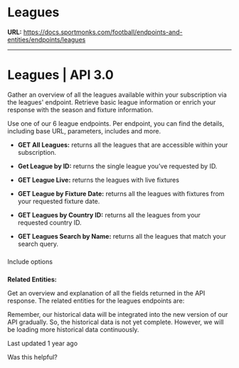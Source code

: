 # Leagues

**URL:** https://docs.sportmonks.com/football/endpoints-and-entities/endpoints/leagues

---

# Leagues | API 3.0

Gather an overview of all the leagues available within your subscription via the leagues' endpoint. Retrieve basic league information or enrich your response with the season and fixture information.

Use one of our 6 league endpoints. Per endpoint, you can find the details, including base URL, parameters, includes and more.

*   **GET All Leagues:** returns all the leagues that are accessible within your subscription.
    
*   **Get League by ID:** returns the single league you’ve requested by ID.
    
*   **GET League Live:** returns the leagues with live fixtures
    
*   **GET League by Fixture Date:** returns all the leagues with fixtures from your requested fixture date.
    
*   **GET Leagues by Country ID:** returns all the leagues from your requested country ID.
    
*   **GET Leagues Search by Name:** returns all the leagues that match your search query.
    

### 

Include options

### 

**Related Entities:**

Get an overview and explanation of all the fields returned in the API response. The related entities for the leagues endpoints are:

Remember, our historical data will be integrated into the new version of our API gradually. So, the historical data is not yet complete. However, we will be loading more historical data continuously.

Last updated 1 year ago

Was this helpful?